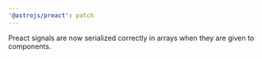 ```yaml
---
'@astrojs/preact': patch
---
```


Preact signals are now serialized correctly in arrays when they are given to components.
